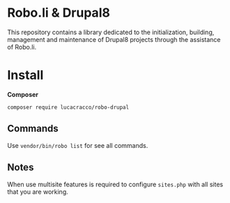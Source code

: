 # Robo.li & Drupal8

This repository contains a library dedicated to the initialization, building, management and maintenance of Drupal8 projects through the assistance of Robo.li.

# Install

**Composer**

    composer require lucacracco/robo-drupal

## Commands

Use `vendor/bin/robo list` for see all commands.

## Notes

When use multisite features is required to configure `sites.php` with all sites that you are working.
 
